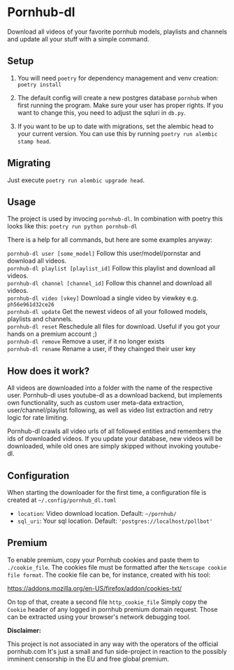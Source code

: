# Pornhub-dl

Download all videos of your favorite pornhub models, playlists and channels and update all your stuff with a simple command.

## Setup
1. You will need `poetry` for dependency management and venv creation: `poetry install`
2. The default config will create a new postgres database `pornhub` when first running the program.
Make sure your user has proper rights.
If you want to change this, you need to adjust the sqluri in `db.py`.

3. If you want to be up to date with migrations, set the alembic head to your current version.
You can use this by running `poetry run alembic stamp head`.


## Migrating

Just execute `poetry run alembic upgrade head`.

## Usage
The project is used by invocing `pornhub-dl`. In combination with poetry this looks like this: `poetry run python pornhub-dl`  

There is a help for all commands, but here are some examples anyway:

`pornhub-dl user [some_model]` Follow this user/model/pornstar and download all videos.  
`pornhub-dl playlist [playlist_id]` Follow this playlist and download all videos.  
`pornhub-dl channel [channel_id]` Follow this channel and download all videos.  
`pornhub-dl video [vkey]` Download a single video by viewkey e.g. `ph56e961d32ce26`  
`pornhub-dl update` Get the newest videos of all your followed models, playlists and channels.  
`pornhub-dl reset` Reschedule all files for download. Useful if you got your hands on a premium account ;)   
`pornhub-dl remove` Remove a user, if it no longer exists  
`pornhub-dl rename` Rename a user, if they chainged their user key  


## How does it work?

All videos are downloaded into a folder with the name of the respective user.
Pornhub-dl uses youtube-dl as a download backend, but implements own functionality, such as custom user meta-data extraction, user/channel/playlist following, as well as video list extraction and retry logic for rate limiting.

Pornhub-dl crawls all video urls of all followed entities and remembers the ids of downloaded videos.
If you update your database, new videos will be downloaded, while old ones are simply skipped without invoking youtube-dl.

## Configuration
When starting the downloader for the first time, a configuration file is created at `~/.config/pornhub_dl.toml`


- `location`: Video download location. Default: `~/pornhub/`
- `sql_uri`: Your sql location. Default: `'postgres://localhost/pollbot'`


## Premium

To enable premium, copy your Pornhub cookies and paste them to `./cookie_file`.
The cookies file must be formatted after the `Netscape cookie file format`.
The cookie file can be, for instance, created with his tool:

https://addons.mozilla.org/en-US/firefox/addon/cookies-txt/

On top of that, create a second file `http_cookie_file`
Simply copy the `Cookie` header of any logged in pornhub premium domain request.
Those can be extracted using your browser's network debugging tool.


**Disclaimer:**

This project is not associated in any way with the operators of the official pornhub.com
It's just a small and fun side-project in reaction to the possibly imminent censorship in the EU and free global premium.
